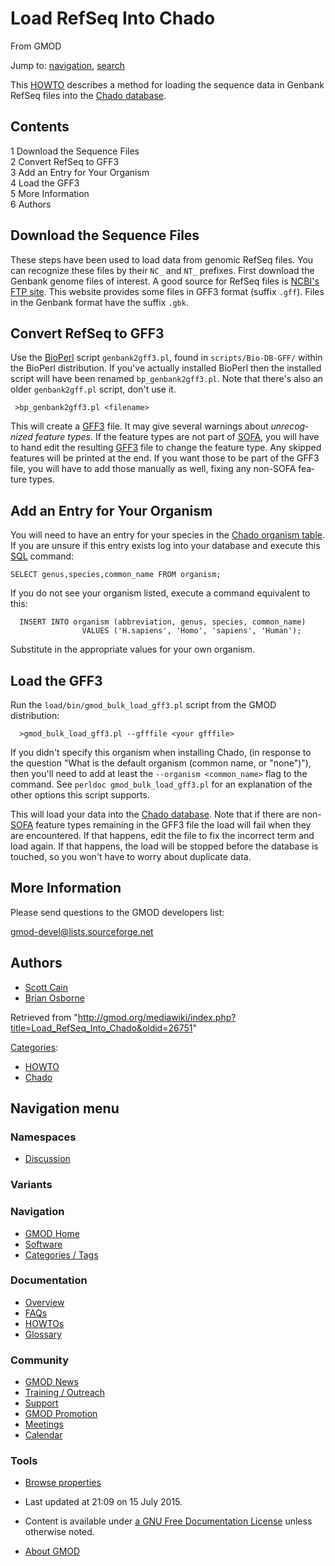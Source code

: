 <div id="mw-page-base" class="noprint">

</div>

<div id="mw-head-base" class="noprint">

</div>

<div id="content" class="mw-body" role="main">

<span id="top"></span>

<div id="mw-js-message" style="display:none;">

</div>



# <span dir="auto">Load RefSeq Into Chado</span>

<div id="bodyContent">

<div id="siteSub">

From GMOD

</div>

<div id="contentSub">

</div>

<div id="jump-to-nav" class="mw-jump">

Jump to: [navigation](#mw-navigation), [search](#p-search)

</div>

<div id="mw-content-text" class="mw-content-ltr" lang="en" dir="ltr">

This [HOWTO](Category:HOWTO "Category:HOWTO") describes a method for
loading the sequence data in Genbank RefSeq files into the [Chado
database](Chado_-_Getting_Started "Chado - Getting Started").

<div id="toc" class="toc">

<div id="toctitle">

## Contents

</div>

- [<span class="tocnumber">1</span> <span class="toctext">Download the
  Sequence Files</span>](#Download_the_Sequence_Files)
- [<span class="tocnumber">2</span> <span class="toctext">Convert RefSeq
  to GFF3</span>](#Convert_RefSeq_to_GFF3)
- [<span class="tocnumber">3</span> <span class="toctext">Add an Entry
  for Your Organism</span>](#Add_an_Entry_for_Your_Organism)
- [<span class="tocnumber">4</span> <span class="toctext">Load the
  GFF3</span>](#Load_the_GFF3)
- [<span class="tocnumber">5</span> <span class="toctext">More
  Information</span>](#More_Information)
- [<span class="tocnumber">6</span>
  <span class="toctext">Authors</span>](#Authors)

</div>

## <span id="Download_the_Sequence_Files" class="mw-headline">Download the Sequence Files</span>

These steps have been used to load data from genomic RefSeq files. You
can recognize these files by their `NC_` and `NT_` prefixes. First
download the Genbank genome files of interest. A good source for RefSeq
files is <a href="ftp://ftp.ncbi.nih.gov/genomes" class="external text"
rel="nofollow">NCBI's FTP site</a>. This website provides some files in
GFF3 format (suffix `.gff`). Files in the Genbank format have the suffix
`.gbk`.

## <span id="Convert_RefSeq_to_GFF3" class="mw-headline">Convert RefSeq to GFF3</span>

Use the [BioPerl](BioPerl "BioPerl") script `genbank2gff3.pl`, found in
`scripts/Bio-DB-GFF/` within the BioPerl distribution. If you've
actually installed BioPerl then the installed script will have been
renamed `bp_genbank2gff3.pl`. Note that there's also an older
`genbank2gff.pl` script, don't use it.

     >bp_genbank2gff3.pl <filename>

This will create a [GFF3](GFF3 "GFF3") file. It may give several
warnings about *unrecognized feature types*. If the feature types are
not part of
<a href="http://www.sequenceontology.org/" class="external text"
rel="nofollow">SOFA</a>, you will have to hand edit the resulting
[GFF3](GFF3 "GFF3") file to change the feature type. Any skipped
features will be printed at the end. If you want those to be part of the
GFF3 file, you will have to add those manually as well, fixing any
non-SOFA feature types.

## <span id="Add_an_Entry_for_Your_Organism" class="mw-headline">Add an Entry for Your Organism</span>

You will need to have an entry for your species in the [Chado organism
table](Chado_Tables#Table:_organism "Chado Tables"). If you are unsure
if this entry exists log into your database and execute this
[SQL](Glossary#SQL "Glossary") command:

<div class="mw-geshi mw-code mw-content-ltr" dir="ltr">

<div class="sql source-sql">

``` de1
SELECT genus,species,common_name FROM organism;
```

</div>

</div>

If you do not see your organism listed, execute a command equivalent to
this:

<div class="mw-geshi mw-code mw-content-ltr" dir="ltr">

<div class="sql source-sql">

``` de1
  INSERT INTO organism (abbreviation, genus, species, common_name)
                VALUES ('H.sapiens', 'Homo', 'sapiens', 'Human');
```

</div>

</div>

Substitute in the appropriate values for your own organism.

## <span id="Load_the_GFF3" class="mw-headline">Load the GFF3</span>

Run the `load/bin/gmod_bulk_load_gff3.pl` script from the GMOD
distribution:

      >gmod_bulk_load_gff3.pl --gfffile <your gfffile>

If you didn't specify this organism when installing Chado, (in response
to the question "What is the default organism (common name, or
"none")"), then you'll need to add at least the
`--organism <common_name>` flag to the command. See
`perldoc gmod_bulk_load_gff3.pl` for an explanation of the other options
this script supports.

This will load your data into the [Chado
database](Chado_-_Getting_Started "Chado - Getting Started"). Note that
if there are
non-<a href="http://www.sequenceontology.org/" class="external text"
rel="nofollow">SOFA</a> feature types remaining in the GFF3 file the
load will fail when they are encountered. If that happens, edit the file
to fix the incorrect term and load again. If that happens, the load will
be stopped before the database is touched, so you won't have to worry
about duplicate data.

## <span id="More_Information" class="mw-headline">More Information</span>

Please send questions to the GMOD developers list:

<a href="mailto:gmod-devel@lists.sourceforge.net" class="external text"
rel="nofollow">gmod-devel@lists.sourceforge.net</a>

  

## <span id="Authors" class="mw-headline">Authors</span>

- [Scott Cain](User:Scott "User:Scott")
- <a href="http://www.bioperl.org/wiki/Brian_Osborne" class="extiw"
  title="bp:Brian Osborne">Brian Osborne</a>

</div>

<div class="printfooter">

Retrieved from
"<http://gmod.org/mediawiki/index.php?title=Load_RefSeq_Into_Chado&oldid=26751>"

</div>

<div id="catlinks" class="catlinks">

<div id="mw-normal-catlinks" class="mw-normal-catlinks">

[Categories](Special:Categories "Special:Categories"):

- [HOWTO](Category:HOWTO "Category:HOWTO")
- [Chado](Category:Chado "Category:Chado")

</div>

</div>

<div class="visualClear">

</div>

</div>

</div>

<div id="mw-navigation">

## Navigation menu

<div id="mw-head">



<div id="left-navigation">

<div id="p-namespaces" class="vectorTabs" role="navigation"
aria-labelledby="p-namespaces-label">

### Namespaces


- <span id="ca-talk"><a
  href="http://gmod.org/mediawiki/index.php?title=Talk:Load_RefSeq_Into_Chado&amp;action=edit&amp;redlink=1"
  accesskey="t"
  title="Discussion about the content page [t]">Discussion</a></span>

</div>

<div id="p-variants" class="vectorMenu emptyPortlet" role="navigation"
aria-labelledby="p-variants-label">

### 

### Variants[](#)

<div class="menu">

</div>

</div>

</div>





</div>

</div>

</div>

<div id="mw-panel">

<div id="p-logo" role="banner">

<a href="Main_Page"
style="background-image: url(../images/GMOD-cogs.png);"
title="Visit the main page"></a>

</div>

<div id="p-Navigation" class="portal" role="navigation"
aria-labelledby="p-Navigation-label">

### Navigation

<div class="body">

- <span id="n-GMOD-Home">[GMOD Home](Main_Page)</span>
- <span id="n-Software">[Software](GMOD_Components)</span>
- <span id="n-Categories-.2F-Tags">[Categories /
  Tags](Categories)</span>

</div>

</div>

<div id="p-Documentation" class="portal" role="navigation"
aria-labelledby="p-Documentation-label">

### Documentation

<div class="body">

- <span id="n-Overview">[Overview](Overview)</span>
- <span id="n-FAQs">[FAQs](Category:FAQ)</span>
- <span id="n-HOWTOs">[HOWTOs](Category:HOWTO)</span>
- <span id="n-Glossary">[Glossary](Glossary)</span>

</div>

</div>

<div id="p-Community" class="portal" role="navigation"
aria-labelledby="p-Community-label">

### Community

<div class="body">

- <span id="n-GMOD-News">[GMOD News](GMOD_News)</span>
- <span id="n-Training-.2F-Outreach">[Training /
  Outreach](Training_and_Outreach)</span>
- <span id="n-Support">[Support](Support)</span>
- <span id="n-GMOD-Promotion">[GMOD Promotion](GMOD_Promotion)</span>
- <span id="n-Meetings">[Meetings](Meetings)</span>
- <span id="n-Calendar">[Calendar](Calendar)</span>

</div>

</div>

<div id="p-tb" class="portal" role="navigation"
aria-labelledby="p-tb-label">

### Tools

<div class="body">


- <span id="t-smwbrowselink"><a href="Special:Browse/Load_RefSeq_Into_Chado" rel="smw-browse">Browse
  properties</a></span>


</div>

</div>

</div>

</div>

<div id="footer" role="contentinfo">

- <span id="footer-info-lastmod">Last updated at 21:09 on 15 July
  2015.</span>
<!-- - <span id="footer-info-viewcount">184,658 page views.</span> -->
- <span id="footer-info-copyright">Content is available under
  <a href="http://www.gnu.org/licenses/fdl-1.3.html" class="external"
  rel="nofollow">a GNU Free Documentation License</a> unless otherwise
  noted.</span>

<!-- -->

- <span id="footer-places-about">[About
  GMOD](GMOD:About "GMOD:About")</span>

<!-- -->






</div>
